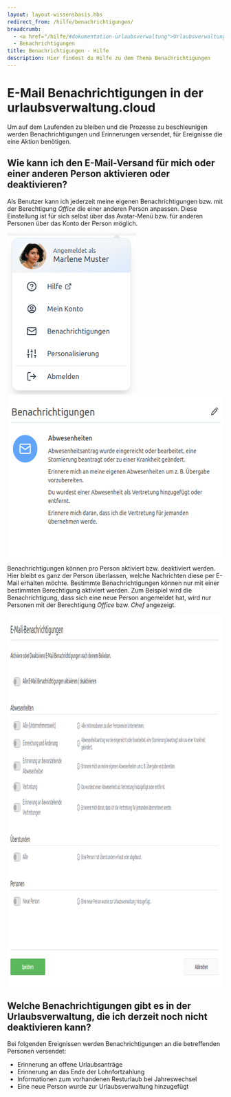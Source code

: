 ```yaml
---
layout: layout-wissensbasis.hbs
redirect_from: /hilfe/benachrichtigungen/
breadcrumb:
  - <a href="/hilfe/#dokumentation-urlaubsverwaltung">Urlaubsverwaltung</a>
  - Benachrichtigungen
title: Benachrichtigungen - Hilfe
description: Hier findest du Hilfe zu dem Thema Benachrichtigungen
---
```


# E-Mail Benachrichtigungen in der urlaubsverwaltung.cloud

Um auf dem Laufenden zu bleiben und die Prozesse zu beschleunigen werden Benachrichtigungen
und Erinnerungen versendet, für Ereignisse die eine Aktion benötigen.

## Wie kann ich den E-Mail-Versand für mich oder einer anderen Person aktivieren oder deaktivieren?

Als Benutzer kann ich jederzeit meine eigenen Benachrichtigungen bzw. mit der Berechtigung _Office_ die einer anderen
Person anpassen. Diese Einstellung ist für sich selbst über das Avatar-Menü bzw. für anderen Personen über das Konto
der Person möglich.

<p class="flex flex-col items-start md:flex-row md:space-x-8">
    <picture>
        <img
          src="avatar_menue.png"
          alt="Über das Avatar-Menü gelangt man zu den Benachrichtigungen"
          decoding="async"
          loading="lazy"
          width="300"
          height="375"
        />
    </picture>
    <picture>
        <img
          src="konto_benachrichtigungen.png"
          alt="Über das Konto einer Person gelangt man zu den Benachrichtigungen"
          decoding="async"
          loading="lazy"
          width="567"
          height="375"
        />
    </picture>
</p>

Benachrichtigungen können pro Person aktiviert bzw. deaktiviert werden. Hier bleibt es ganz der Person
überlassen, welche Nachrichten diese per E-Mail erhalten möchte. Bestimmte Benachrichtigungen können nur mit einer
bestimmten Berechtigung aktiviert werden. Zum Beispiel wird die Benachrichtigung, dass sich eine neue Person angemeldet
hat, wird nur Personen mit der Berechtigung _Office_ bzw. _Chef_ angezeigt.

<p>
<picture>
    <img
      src="benachrichtigung.png"
      alt="Aktivieren bzw. deaktivieren von Benachrichtigungen pro Person"
      decoding="async"
      loading="lazy"
      width="1198"
      height="864"
    />
</picture>
</p>

## Welche Benachrichtigungen gibt es in der Urlaubsverwaltung, die ich derzeit noch nicht deaktivieren kann?

Bei folgenden Ereignissen werden Benachrichtigungen an die betreffenden Personen versendet:

- Erinnerung an offene Urlaubsanträge
- Erinnerung an das Ende der Lohnfortzahlung
- Informationen zum vorhandenen Resturlaub bei Jahreswechsel
- Eine neue Person wurde zur Urlaubsverwaltung hinzugefügt
